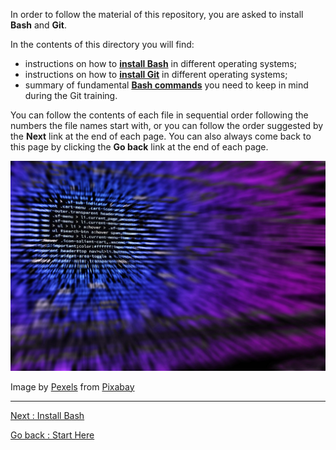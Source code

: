 In order to follow the material of this repository, you are asked to install **Bash** and **Git**.

In the contents of this directory you will find:

- instructions on how to [**install Bash**](01_Install_Bash.md) in different operating systems;
- instructions on how to [**install Git**](06_Install_Git.md) in different operating systems; 
- summary of fundamental [**Bash commands**](05_Typing_Bash_Commands.md) you need to keep in mind during the Git training. 

You can follow the contents of each file in sequential order following the numbers the file names start with, or you can follow the order suggested by the **Next** link at the end of each page. You can also always come back to this page by clicking the **Go back** link at the end of each page.


![coding-1841550_1920](../Figures/coding-1841550_1920.jpg)

Image by [Pexels](https://pixabay.com/users/pexels-2286921/?utm_source=link-attribution&amp;utm_medium=referral&amp;utm_campaign=image&amp;utm_content=1841550) from [Pixabay](https://pixabay.com/?utm_source=link-attribution&amp;utm_medium=referral&amp;utm_campaign=image&amp;utm_content=1841550)

________________________

[Next     : Install Bash](01_Install_Bash.md)

[Go back  : Start Here](00_Start_Here.md)  
